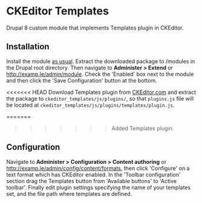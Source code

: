 # CKEditor Templates
Drupal 8 custom module that implements Templates plugin in CKEditor.

## Installation
Install the module [as usual](https://www.drupal.org/documentation/install/modules-themes/modules-8). Extract the downloaded package to /modules in the Drupal root directory. Then navigate to **Administer > Extend** or http://examp.le/admin/module. Check the 'Enabled' box next to the module and then click the 'Save Configuration' button at the bottom.

<<<<<<< HEAD
Download Templates plugin from [CKEditor.com](http://ckeditor.com/addon/templates) and extract the package to `ckeditor_templates/js/plugins/`, so that `plugins.js` file will be located at `ckeditor_templates/js/plugins/templates/plugin.js`.

=======
>>>>>>> Added Templates plugin.
## Configuration
Navigate to **Administer > Configuration > Content authoring** or http://examp.le/admin/config/content/formats, then click 'Configure' on a text format which has CKEditor enabled. In the 'Toolbar configuration' section drag the Templates button from 'Available buttons' to 'Active toolbar'. Finally edit plugin settings specifying the name of your templates set, and the file path where templates are defined.
